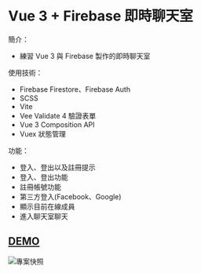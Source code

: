 # Vue 3 + Firebase 即時聊天室

簡介：
* 練習 Vue 3 與 Firebase 製作的即時聊天室

使用技術：
* Firebase Firestore、Firebase Auth
* SCSS
* Vite
* Vee Validate 4 驗證表單
* Vue 3 Composition API
* Vuex 狀態管理

功能：
* 登入、登出以及註冊提示
* 登入、登出功能
* 註冊帳號功能
* 第三方登入(Facebook、Google)
* 顯示目前在線成員
* 進入聊天室聊天

## [DEMO](https://tommm2.github.io/chat-app/)

![專案快照](https://i.postimg.cc/gkswbgyw/image.jpg)
